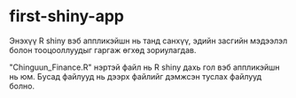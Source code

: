 # first-shiny-app
Энэхүү R shiny вэб аппликэйшн нь танд санхүү, эдийн засгийн мэдээлэл болон тооцооллуудыг гаргаж өгхөд зориулагдав. 

"Chinguun_Finance.R" нэртэй файл нь R shiny дахь гол вэб аппликэйшн нь юм. 
Бусад файлууд нь дээрх файлийг дэмжсэн туслах файлууд болно. 

